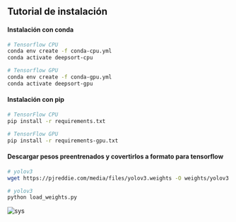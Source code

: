 ## Tutorial de instalación 


#### Instalación con conda 

```bash
# Tensorflow CPU
conda env create -f conda-cpu.yml
conda activate deepsort-cpu

# Tensorflow GPU
conda env create -f conda-gpu.yml
conda activate deepsort-gpu
```
#### Instalación con pip 

```bash
# TensorFlow CPU
pip install -r requirements.txt

# TensorFlow GPU
pip install -r requirements-gpu.txt
```
#### Descargar pesos preentrenados y covertirlos a formato para tensorflow

```bash
# yolov3
wget https://pjreddie.com/media/files/yolov3.weights -O weights/yolov3.weights

# yolov3
python load_weights.py
```



![sys](https://user-images.githubusercontent.com/50622777/118022500-0b03f200-b322-11eb-8480-1d5800b0a0fa.gif)


